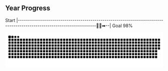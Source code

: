 ## Year Progress
Start |---------------------------------------------------------------------------------------------------------------------🚴‍♂️➡--| Goal 98%

![github-contribution-grid-snake](https://raw.githubusercontent.com/takumi12311123/takumi12311123/master/img/snake.svg) 
